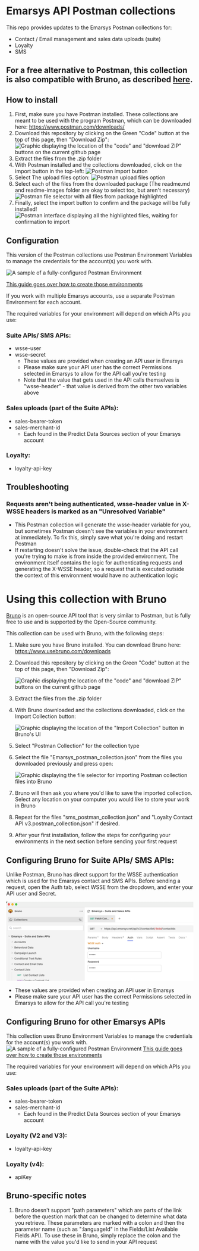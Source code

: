 # Emarsys API Postman collections
This repo provides updates to the Emarsys Postman collections for:
- Contact / Email management and sales data uploads (suite)
- Loyalty
- SMS


## For a free alternative to Postman, this collection is also compatible with Bruno, as described [here](#Using-this-collection-with-Bruno).

## How to install
1. First, make sure you have Postman installed. These collections are meant to be used with the program Postman, which can be downloaded here: https://www.postman.com/downloads/
1. Download this repository by clicking on the Green "Code" button at the top of this page, then "Download Zip":
  ![Graphic displaying the location of the "code" and "download ZIP" buttons on the current github page](../readme-images/github-download-steps.png)
3. Extract the files from the .zip folder
4. With Postman installed and the collections downloaded, click on the import button in the top-left:
  ![Postman import button](../readme-images//import-button.png)
1. Select The upload files option:
    ![Postman upload files option](../readme-images/upload-files-button.png)
1. Select each of the files from the downloaded package (The readme.md and readme-images folder are okay to select too, but aren't necessary)
    ![Postman file selector with all files from package highlighted](../readme-images/file-selector.png)
1. Finally, select the import button to confirm and the package will be fully installed!
  ![Postman interface displaying all the highlighted files, waiting for confirmation to import](../readme-images/final-import-button.png)
 




## Configuration

This version of the Postman collections use Postman Environment Variables to manage the credentials for the account(s) you work with.

![A sample of a fully-configured Postman Environment](../readme-images/sample-postman-environment.png)

[This guide goes over how to create those environments](https://learning.postman.com/docs/sending-requests/managing-environments/#creating-environments)

If you work with multiple Emarsys accounts, use a separate Postman Environment for each account.


The required variables for your environment will depend on which APIs you use:

### Suite APIs/ SMS APIs:
- wsse-user
- wsse-secret
  - These values are provided when creating an API user in Emarsys
  - Please make sure your API user has the correct Permissions selected in Emarsys to allow for the API call you're testing
  - Note that the value that gets used in the API calls themselves is "wsse-header" - that value is derived from the other two variables above

### Sales uploads (part of the Suite APIs):
- sales-bearer-token
- sales-merchant-id
  - Each found in the Predict Data Sources section of your Emarsys account

### Loyalty:
- loyalty-api-key

## Troubleshooting

### Requests aren't being authenticated, wsse-header value in X-WSSE headers is marked as an "Unresolved Variable"
- This Postman collection will generate the wsse-header variable for you, but sometimes Postman doesn't see the variables in your environment at immediately. To fix this, simply save what you're doing and restart Postman
- If restarting doesn't solve the issue, double-check that the API call you're trying to make is from inside the provided environment. The environment itself contains the logic for authenticating requests and generating the X-WSSE header, so a request that is executed outside the context of this environment would have no authentication logic


# Using this collection with Bruno

[Bruno](https://docs.usebruno.com/) is an open-source API tool that is very similar to Postman, but is fully free to use and is supported by the Open-Source community.

This collection can be used with Bruno, with the following steps:

1. Make sure you have Bruno installed. You can download Bruno here: https://www.usebruno.com/downloads
1. Download this repository by clicking on the Green "Code" button at the top of this page, then "Download Zip":

    ![Graphic displaying the location of the "code" and "download ZIP" buttons on the current github page](../readme-images/github-download-steps.png)

1. Extract the files from the .zip folder
1. With Bruno downloaded and the collections downloaded, click on the Import Collection button:

    ![Graphic displaying the location of the "Import Collection" button in Bruno's UI](../readme-images/bruno-import-button.png)

1. Select "Postman Collection" for the collection type
1. Select the file "Emarsys_postman_collection.json" from the files you downloaded previously and press open:

    ![Graphic displaying the file selector for importing Postman collection files into Bruno](../readme-images/bruno-file-selector.png)

1. Bruno will then ask you where you'd like to save the imported collection. Select any location on your computer you would like to store your work in Bruno
1. Repeat for the files "sms_postman_collection.json" and "Loyalty Contact API v3.postman_collection.json" if desired.

1. After your first installation, follow the steps for configuring your environments in the next section before sending your first request



## Configuring Bruno for Suite APIs/ SMS APIs:

Unlike Postman, Bruno has direct support for the WSSE authentication which is used for the Emarsys contact and SMS APIs. Before sending a request, open the Auth tab, select WSSE from the dropdown, and enter your API user and Secret.

![Graphic displaying the Auth selection screen in Bruno, with the fields Username and Password filled in](../readme-images/bruno-wsse-auth.png)

- These values are provided when creating an API user in Emarsys
- Please make sure your API user has the correct Permissions selected in Emarsys to allow for the API call you're testing




## Configuring Bruno for other Emarsys APIs

This collection uses Bruno Environment Variables to manage the credentials for the account(s) you work with.
![A sample of a fully-configured Postman Environment](../readme-images/bruno-sample-environment.png)
[This guide goes over how to create those environments](https://docs.usebruno.com/secrets-management/secret-variables)

The required variables for your environment will depend on which APIs you use:

### Sales uploads (part of the Suite APIs):
- sales-bearer-token
- sales-merchant-id
  - Each found in the Predict Data Sources section of your Emarsys account

### Loyalty (V2 and V3):
- loyalty-api-key

### Loyalty (v4):
- apiKey

## Bruno-specific notes

1. Bruno doesn't support "path parameters" which are parts of the link before the question mark that can be changed to determine what data you retrieve. These parameters are marked with a colon and then the parameter name (such as ":languageId" in the Fields/List Available Fields API). To use these in Bruno, simply replace the colon and the name with the value you'd like to send in your API request